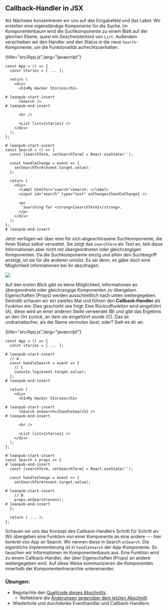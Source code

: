 ## Callback-Handler in JSX

Als Nächstes konzentrieren wir uns auf das Eingabefeld und das Label. Wir erstellen eine eigenständige Komponente für die Suche. Im Komponentenbaum wird die Suchkomponente zu einem Blatt auf der gleichen Ebene, quasi ein Geschwisterkind von `List`. Außerdem verschieben wir den Handler und den Status in die neue `Search`-Komponente, um die Funktionalität aufrechtzuerhalten.

{title="src/App.js",lang="javascript"}
~~~~~~~
const App = () => {
  const stories = [ ... ];

  return (
    <div>
      <h1>My Hacker Stories</h1>

# leanpub-start-insert
      <Search />
# leanpub-end-insert

      <hr />

      <List list={stories} />
    </div>
  );
};

# leanpub-start-insert
const Search = () => {
  const [searchTerm, setSearchTerm] = React.useState('');

  const handleChange = event => {
    setSearchTerm(event.target.value);
  };

  return (
    <div>
      <label htmlFor="search">Search: </label>
      <input id="search" type="text" onChange={handleChange} />

      <p>
        Searching for <strong>{searchTerm}</strong>.
      </p>
    </div>
  );
};
# leanpub-end-insert
~~~~~~~

Jetzt verfügen wir über eine für sich abgeschlossene Suchkomponente, die ihren Status selbst verwaltet. Sie zeigt das `searchTerm` als Text an, teilt diese Informationen aber nicht mit übergeordneten oder gleichrangigen Komponenten. Da die Suchkomponente einzig und allein den Suchbegriff anzeigt, ist sie für die anderen unnütz. Es sei denn, es gäbe doch eine Möglichkeit Informationen bei ihr abzufragen.

![](images/callback-handler.png)

Auf den ersten Blick gibt es keine Möglichkeit, Informationen an übergeordnete oder gleichrangige Komponenten zu übergeben. Eigenschaften (Props) werden ausschließlich nach unten weitergegeben. Deshalb schauen wir ein zweites Mal und führen den **Callback-Handler** als Funktion ein: Dies geschieht wie folgt: Eine Rückruffunktion wird eingeführt (A), diese wird an einer anderen Stelle verwendet (B) und gibt das Ergebnis an den Ort zurück, an dem sie eingeführt wurde (C). Das ist undramatischer, als der Name vermuten lässt, oder? Sieh es dir an:

{title="src/App.js",lang="javascript"}
~~~~~~~
const App = () => {
  const stories = [ ... ];

# leanpub-start-insert
  // A
  const handleSearch = event => {
    // C
    console.log(event.target.value);
  };
# leanpub-end-insert

  return (
    <div>
      <h1>My Hacker Stories</h1>

# leanpub-start-insert
      <Search onSearch={handleSearch} />
# leanpub-end-insert

      <hr />

      <List list={stories} />
    </div>
  );
};

# leanpub-start-insert
const Search = props => {
# leanpub-end-insert
  const [searchTerm, setSearchTerm] = React.useState('');

  const handleChange = event => {
    setSearchTerm(event.target.value);

# leanpub-start-insert
    // B
    props.onSearch(event);
# leanpub-end-insert
  };

  return ( ... );
};
~~~~~~~

Schauen wir uns das Konzept des Callback-Handlers Schritt für Schritt an: Wir übergeben eine Funktion von einer Komponente an eine andere --- hier konkret von App an Search. Wir nennen diese in Search `onSearch`. Die eigentliche Implementierung ist in `handleSearch` der App-Komponente. So tauschen wir Informationen im Komponentenbaum aus. Eine Funktion wird zu einem Callback-Handler, der über Eigenschaften (Props) an andere weitergegeben wird. Auf diese Weise kommunizieren die Komponenten innerhalb der Komponentenhierarchie untereinander.

### Übungen:

* Begutachte den [Quellcode dieses Abschnitts](https://codesandbox.io/s/github/the-road-to-learn-react/hacker-stories/tree/hs/Callback-Handler-in-JSX).
  * Reflektiere die [Änderungen gegenüber dem letzten Abschnitt](https://github.com/the-road-to-learn-react/hacker-stories/compare/hs/React-State...hs/Callback-Handler-in-JSX?expand=1).
* Wiederhole und durchdenke Eventhandler und Callback-Handlern.
